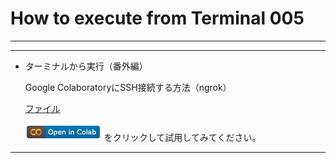 # How to execute from Terminal 005

---

---

- ターミナルから実行（番外編）
    
    Google ColaboratoryにSSH接続する方法（ngrok）
    
    
    [ファイル](https://github.com/watanabe3tipapa/GoogleColaboratory/blob/main/method4colab_ssh.ipynb)

    ![open.jpg](/assets/open.jpg)
    をクリックして試用してみてください。
    

---
